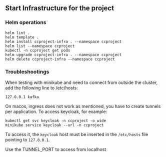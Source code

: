 ## Start Infrastructure for the project

### Helm operations
```
helm lint .
helm template .
helm install ccproject-infra . --namespace ccproject
helm list --namespace ccproject
kubectl -n ccproject get pods
helm upgrade ccproject-infra . --namespace ccproject
helm delete ccproject-infra --namespace ccproject
```

### Troubleshootings

When testing with minikube and need to connect from outside the cluster, add the following line to /etc/hosts:
```shell
127.0.0.1 kafka
```

On macos, ingress does not work as mentioned, you have to create tunnels per application. To access keycloak, for example:
```
kubectl get svc keycloak -n ccproject -o wide
minikube service keycloak --url -n ccproject
```

To access it, the `keycloak` host must be inserted in the `/etc/hosts` file pointing to `127.0.0.1`.

Use the TUNNEL_PORT to access from localhost